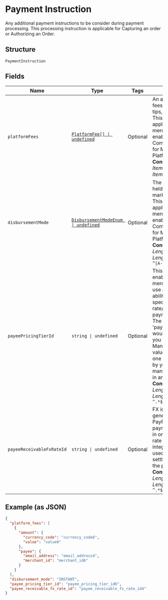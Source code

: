 
# Payment Instruction

Any additional payment instructions to be consider during payment processing. This processing instruction is applicable for Capturing an order or Authorizing an Order.

## Structure

`PaymentInstruction`

## Fields

| Name | Type | Tags | Description |
|  --- | --- | --- | --- |
| `platformFees` | [`PlatformFee[] \| undefined`](../../doc/models/platform-fee.md) | Optional | An array of various fees, commissions, tips, or donations. This field is only applicable to merchants that been enabled for PayPal Commerce Platform for Marketplaces and Platforms capability.<br>**Constraints**: *Minimum Items*: `0`, *Maximum Items*: `1` |
| `disbursementMode` | [`DisbursementModeEnum \| undefined`](../../doc/models/disbursement-mode-enum.md) | Optional | The funds that are held payee by the marketplace/platform. This field is only applicable to merchants that been enabled for PayPal Commerce Platform for Marketplaces and Platforms capability.<br>**Constraints**: *Minimum Length*: `1`, *Maximum Length*: `16`, *Pattern*: `^[A-Z_]+$` |
| `payeePricingTierId` | `string \| undefined` | Optional | This field is only enabled for selected merchants/partners to use and provides the ability to trigger a specific pricing rate/plan for a payment transaction. The list of eligible 'payee_pricing_tier_id' would be provided to you by your Account Manager. Specifying values other than the one provided to you by your account manager would result in an error.<br>**Constraints**: *Minimum Length*: `1`, *Maximum Length*: `20`, *Pattern*: `^.*$` |
| `payeeReceivableFxRateId` | `string \| undefined` | Optional | FX identifier generated returned by PayPal to be used for payment processing in order to honor FX rate (for eligible integrations) to be used when amount is settled/received into the payee account.<br>**Constraints**: *Minimum Length*: `1`, *Maximum Length*: `4000`, *Pattern*: `^.*$` |

## Example (as JSON)

```json
{
  "platform_fees": [
    {
      "amount": {
        "currency_code": "currency_code6",
        "value": "value0"
      },
      "payee": {
        "email_address": "email_address4",
        "merchant_id": "merchant_id6"
      }
    }
  ],
  "disbursement_mode": "INSTANT",
  "payee_pricing_tier_id": "payee_pricing_tier_id6",
  "payee_receivable_fx_rate_id": "payee_receivable_fx_rate_id4"
}
```

